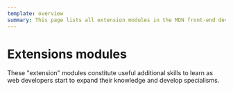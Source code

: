 ```yaml
---
template: overview
summary: This page lists all extension modules in the MDN front-end developer curriculum, covering advanced topics like animation, Web APIs, performance, security, testing, and frameworks to help developers deepen their expertise.
---
```


# Extensions modules

These "extension" modules constitute useful additional skills to learn as web developers start to expand their knowledge and develop specialisms.
